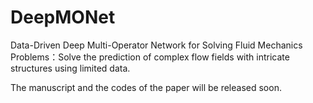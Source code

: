 # DeepMONet
Data-Driven Deep Multi-Operator Network for Solving Fluid Mechanics Problems：Solve the prediction of complex flow fields with intricate structures using limited data.

The manuscript and the codes of the paper will be released soon.
